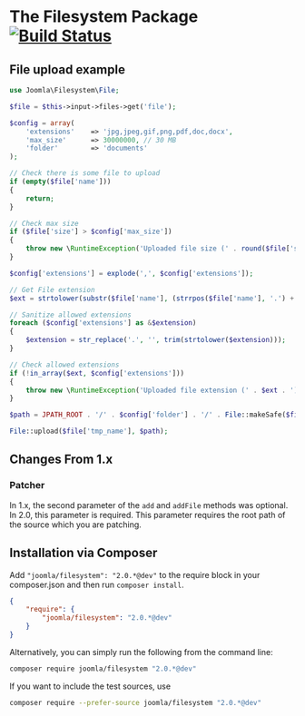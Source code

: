# The Filesystem Package [![Build Status](https://ci.joomla.org/api/badges/joomla-framework/filesystem/status.svg?ref=refs/heads/2.0-dev)](https://ci.joomla.org/joomla-framework/filesystem)

## File upload example

```php
use Joomla\Filesystem\File;

$file = $this->input->files->get('file');

$config = array(
    'extensions'    => 'jpg,jpeg,gif,png,pdf,doc,docx',
    'max_size'      => 30000000, // 30 MB
    'folder'        => 'documents'
);

// Check there is some file to upload
if (empty($file['name']))
{
    return;
}

// Check max size
if ($file['size'] > $config['max_size'])
{
    throw new \RuntimeException('Uploaded file size (' . round($file['size'] / 1000) . ' kB) is greater than allowed size (' . round($config['max_size'] / 1000) . ' kB).');
}

$config['extensions'] = explode(',', $config['extensions']);

// Get File extension
$ext = strtolower(substr($file['name'], (strrpos($file['name'], '.') + 1)));

// Sanitize allowed extensions
foreach ($config['extensions'] as &$extension)
{
    $extension = str_replace('.', '', trim(strtolower($extension)));
}

// Check allowed extensions
if (!in_array($ext, $config['extensions']))
{
    throw new \RuntimeException('Uploaded file extension (' . $ext . ') is not within allowed extensions (' . implode(',', $config['extensions']) . ')');
}

$path = JPATH_ROOT . '/' . $config['folder'] . '/' . File::makeSafe($file['name']);

File::upload($file['tmp_name'], $path);
```

## Changes From 1.x

### Patcher

In 1.x, the second parameter of the `add` and `addFile` methods was optional.  In 2.0, this parameter is required.  This parameter requires the
root path of the source which you are patching.

## Installation via Composer

Add `"joomla/filesystem": "2.0.*@dev"` to the require block in your composer.json and then run `composer install`.

```json
{
	"require": {
		"joomla/filesystem": "2.0.*@dev"
	}
}
```

Alternatively, you can simply run the following from the command line:

```sh
composer require joomla/filesystem "2.0.*@dev"
```

If you want to include the test sources, use

```sh
composer require --prefer-source joomla/filesystem "2.0.*@dev"
```
